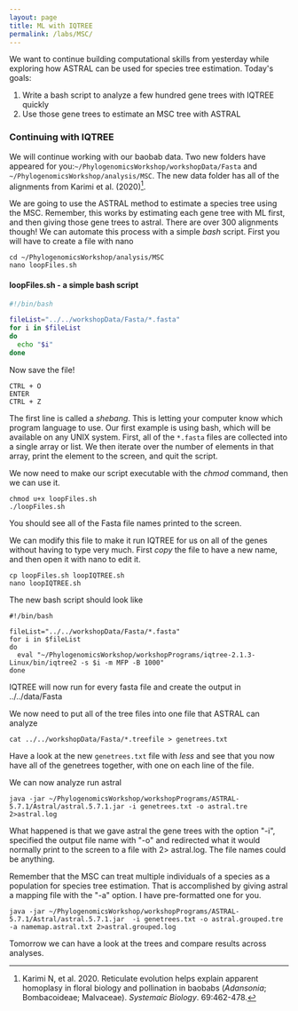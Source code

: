 ```yaml
---
layout: page
title: ML with IQTREE
permalink: /labs/MSC/
---
```


We want to continue building computational skills from yesterday while exploring how ASTRAL can be used for species tree estimation. Today's goals:
1. Write a bash script to analyze a few hundred gene trees with IQTREE quickly
2. Use those gene trees to estimate an MSC tree with ASTRAL

### Continuing with IQTREE

We will continue working with our baobab data. Two new folders have appeared for you:`~/PhylogenomicsWorkshop/workshopData/Fasta` and `~/PhylogenomicsWorkshop/analysis/MSC`. The new data folder has all of the alignments from Karimi et al. (2020)[^1].

We are going to use the ASTRAL method to estimate a species tree using the MSC. Remember, this works by estimating each gene tree with ML first, and then giving those gene trees to astral. There are over 300 alignments though! We can automate this process with a simple *bash* script. First you will have to create a file with nano
```
cd ~/PhylogenomicsWorkshop/analysis/MSC
nano loopFiles.sh
```

#### loopFiles.sh - a simple bash script
```sh
#!/bin/bash                                                                                                                   

fileList="../../workshopData/Fasta/*.fasta"
for i in $fileList
do
  echo "$i"
done
```
Now save the file!
```
CTRL + O
ENTER
CTRL + Z
```
The first line is called a *shebang*. This is letting your computer know which program language to use. Our first example is using bash, which will be available on any UNIX system. First, all of the `*.fasta` files are collected into a single array or list. We then iterate over the number of elements in that array, print the element to the screen, and quit the script.

We now need to make our script executable with the *chmod* command, then we can use it.
```
chmod u+x loopFiles.sh
./loopFiles.sh
```
You should see all of the Fasta file names printed to the screen.

We can modify this file to make it run IQTREE for us on all of the genes without having to type very much. First *copy* the file to have a new name, and then open it with nano to edit it.
```
cp loopFiles.sh loopIQTREE.sh
nano loopIQTREE.sh
```
The new bash script should look like
```
#!/bin/bash

fileList="../../workshopData/Fasta/*.fasta"
for i in $fileList
do
  eval "~/PhylogenomicsWorkshop/workshopPrograms/iqtree-2.1.3-Linux/bin/iqtree2 -s $i -m MFP -B 1000"
done
```
IQTREE will now run for every fasta file and create the output in ../../data/Fasta

We now need to put all of the tree files into one file that ASTRAL can analyze
```
cat ../../workshopData/Fasta/*.treefile > genetrees.txt
```

Have a look at the new `genetrees.txt` file with *less* and see that you now have all of the genetrees together, with one on each line of the file.

We can now analyze run astral
```
java -jar ~/PhylogenomicsWorkshop/workshopPrograms/ASTRAL-5.7.1/Astral/astral.5.7.1.jar -i genetrees.txt -o astral.tre 2>astral.log
```
What happened is that we gave astral the gene trees with the option "-i", specified the output file name with "-o" and redirected what it would normally print to the screen to a file with 2> astral.log. The file names could be anything.

Remember that the MSC can treat multiple individuals of a species as a population for species tree estimation. That is accomplished by giving astral a mapping file with the "-a" option. I have pre-formatted one for you.
```
java -jar ~/PhylogenomicsWorkshop/workshopPrograms/ASTRAL-5.7.1/Astral/astral.5.7.1.jar  -i genetrees.txt -o astral.grouped.tre -a namemap.astral.txt 2>astral.grouped.log
```

Tomorrow we can have a look at the trees and compare results across analyses.

[^1]: Karimi N, et al. 2020. Reticulate evolution helps explain apparent homoplasy in floral biology and pollination in baobabs (*Adansonia*; Bombacoideae; Malvaceae). *Systemaic Biology*. 69:462-478. 